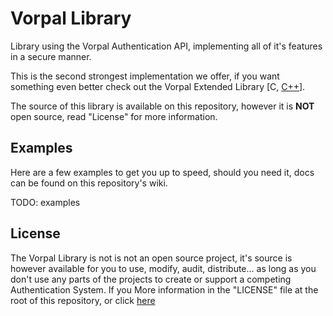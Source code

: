 # Vorpal Library
Library using the Vorpal Authentication API, implementing all of it's features in a secure manner. 

This is the second strongest implementation we offer, if you want something even better check out the Vorpal Extended Library [C, [C++](https://github.com/VorpalAuth/VorpalLibrary-CPP-Public)].

The source of this library is available on this repository, however it is **NOT** open source, read "License" for more information.


## Examples
Here are a few examples to get you up to speed, should you need it, docs can be found on this repository's wiki.

TODO: examples

## License
The Vorpal Library is not is not an open source project, it's source is however available for you to use, modify, audit, distribute... as long as you don't use any parts of the projects to create or support a competing Authentication System. If you
More information in the "LICENSE" file at the root of this repository, or click [here](https://github.com/VorpalAuth/VorpalLibrary-Public/blob/main/LICENSE)

